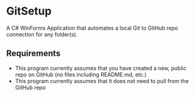 # GitSetup
A C# WinForms Application that automates a local Git to GitHub repo connection for any folder(s).
## Requirements
- This program currently assumes that you have created a new, public repo on GitHub (no files including README.md, etc.)
- This program currently assumes that it does not need to pull from the GitHub repo
